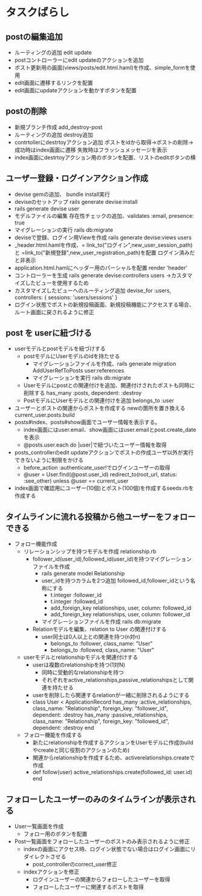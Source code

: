 # タスクばらし

## postの編集追加
- ルーティングの追加 edit update
- postコントローラーにedit updateのアクションを追加
- ポスト更新用の画面(views/posts/edit.html.haml)を作成、simple_formを使用
- edit画面に遷移するリンクを配置
- edit画面にupdateアクションを動かすボタンを配置

## postの削除
- 新規ブランチ作成 add_destroy-post
- ルーティングの追加 destroy追加
- contrtollerにdestrtoyアクション追加 ポストをidから取得→ポストの削除→成功時はindex画面に遷移 失敗時はフラッシュメッセージを表示
- index画面にdestrtoyアクション用のボタンを配置、リストのeditボタンの横

## ユーザー登録・ログインアクション作成
- devise gemの追加、 bundle install実行
- deviseのセットアップ rails generate devise:install
- rails generate devise user
- モデルファイルの編集 存在性チェックの追加、validates :email, presence: true
- マイグレーションの実行 rails db:migrate
- deviseで登録、ログイン用Viewを作成 rails generate devise:views users
- _header.html.hamlを作成、= link_to("ログイン",new_user_session_path)と =link_to("新規登録",new_user_registration_path)を配置 ログイン済みだと非表示
- application.html.hamlにヘッダー用のパーシャルを配置 render 'header'
- コントローラーを生成 rails generate devise:controllers users →カスタマイズしたビューを使用するため
- カスタマイズしたビューへのルーティング追加 devise_for :users, controllers: { sessions: 'users/sessions' }
- ログイン状態でポストの新規投稿画面、新規投稿機能にアクセスする場合、ルート画面に戻されるように修正

## post を userに紐づける
- userモデルとpostモデルを紐づけする
  - postモデルにUserモデルのidを持たせる
    - マイグレーションファイルを作成、rails generate migration AddUserRefToPosts user:references
    - マイグレーションを実行 rails db:migrate
  - Userモデルにpostとの関連付けを追加、関連付けされたポストも同時に削除する  has_many :posts, dependent: :destroy
  - PostモデルにUserモデルとの関連付けを追加 belongs_to :user
- ユーザーとポストの関連からポストを作成する newの箇所を置き換える current_user.posts.build
- posts#index、posts#show画面でユーザー情報を表示する。
  - index画面にはuser.email、show画面にはuser.emailとpost.create_dateを表示
  - @posts.user.each do |user|で紐づいたユーザー情報を取得
- posts_controllerのedit updateアクションでポストの作成ユーザ以外が実行できないように制限をかける
  - before_action :authenticate_user!でログインユーザーの取得
  - @user = User.find(@post.user_id)
    redirect_to(root_url, status: :see_other) unless @user == current_user
- index画面で確認用にユーザー(10個)とポスト(100個)を作成するseeds.rbを作成する

## タイムラインに流れる投稿から他ユーザーをフォローできる
- フォロー機能作成
  - リレーションシップを持つモデルを作成 relationship.rb
    - follower_id(user_id),followed_id(user_id)を持つマイグレーションファイルを作成 
      - rails generate model Relationship 
      - user_idを持つカラムを2つ追加 followed_id,follower_idという名称にする
        - t.integer :follower_id
        - t.integer :followed_id
        - add_foreign_key relationships, user, column: followed_id
        - add_foreign_key relationships, user, column: follower_id
      - マイグレーションファイルを作成 rails db:migrate
    - Relationモデルを編集、relation to User の関連付けする
      - user同士は0人以上との関連を持つ(n対n)
        - belongs_to :follower, class_name: "User"
        - belongs_to :followed, class_name: "User"
  - userモデルとrelationshipモデルを関連付けする
    - userは複数のrelationshipを持つ(1対N)
      - 同時に受動的なrelationshipを持つ
      - それぞれをactive_relationships,passive_relationshipsとして関連を持たせる
    - userを削除したら関連するrelationが一緒に削除されるようにする
    - class User < ApplicationRecord
        has_many :active_relationships, class_name: "Relationship", foreign_key: "follower_id", dependent: :destroy
        has_many :passive_relationships, class_name: "Relationship", foreign_key: "followed_id", dependent: :destroy
      end
  - フォロー機能を作成する
    - 新たにrelationshipを作成するアクションをUserモデルに作成(buildやcreateと同じ役割のアクションのため)
    - 関連からrelationshipを作成するため、activerelationships.createで作成
    - def follow(user)
        active_relationships.create(followed_id: user.id)
      end

## フォローしたユーザーのみのタイムラインが表示される
- User一覧画面を作成
  - フォロー用のボタンを配置
- Post一覧画面をフォローしたユーザーのポストのみ表示されるように修正
  - indexの画面にアクセス時、ログイン状態でない場合はログイン画面にリダイレクトさせる
    - post_controllerのcorrect_user修正
  - indexアクションを修正
    - ログインユーザーの関連からフォローしたユーザーを取得
    - フォローしたユーザーに関連するポストを取得
